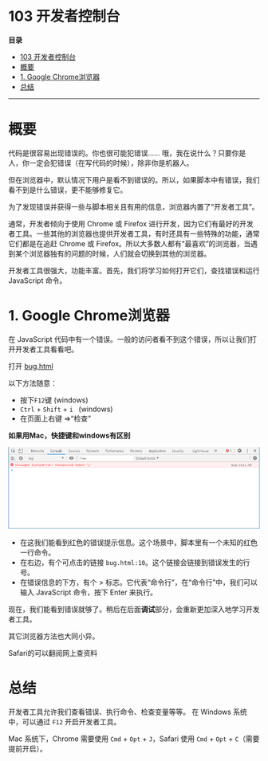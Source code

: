 # 103 开发者控制台

**目录**
- [103 开发者控制台](#103-开发者控制台)
- [概要](#概要)
- [1. Google Chrome浏览器](#1-google-chrome浏览器)
- [总结](#总结)


***

# 概要

代码是很容易出现错误的。你也很可能犯错误…… 哦，我在说什么？只要你是人，你一定会犯错误（在写代码的时候），除非你是机器人。

但在浏览器中，默认情况下用户是看不到错误的。所以，如果脚本中有错误，我们看不到是什么错误，更不能够修复它。

为了发现错误并获得一些与脚本相关且有用的信息，浏览器内置了“开发者工具”。

通常，开发者倾向于使用 Chrome 或 Firefox 进行开发，因为它们有最好的开发者工具。一些其他的浏览器也提供开发者工具，有时还具有一些特殊的功能，通常它们都是在追赶 Chrome 或 Firefox。所以大多数人都有“最喜欢”的浏览器，当遇到某个浏览器独有的问题的时候，人们就会切换到其他的浏览器。

开发者工具很强大，功能丰富。首先，我们将学习如何打开它们，查找错误和运行 JavaScript 命令。



# 1. Google Chrome浏览器

在 JavaScript 代码中有一个错误。一般的访问者看不到这个错误，所以让我们打开开发者工具看看吧。

打开 [bug.html](bug.html) 

以下方法随意：

* 按下`F12`键 (windows)
* `Ctrl` + `Shift` + `i ` (windows)
* 在页面上右键 =>“检查”

**如果用Mac，快捷键和windows有区别**

![10301](10301.png)

- 在这我们能看到红色的错误提示信息。这个场景中，脚本里有一个未知的红色一行命令。
- 在右边，有个可点击的链接 `bug.html:10`。这个链接会链接到错误发生的行号。
- 在错误信息的下方，有个 > 标志。它代表“命令行”，在“命令行”中，我们可以输入 JavaScript 命令，按下 Enter 来执行。

现在，我们能看到错误就够了。稍后在后面**调试**部分，会重新更加深入地学习开发者工具。

其它浏览器方法也大同小异。

Safari的可以翻阅网上查资料



# 总结

开发者工具允许我们查看错误、执行命令、检查变量等等。
在 Windows 系统中，可以通过 `F12` 开启开发者工具。

Mac 系统下，Chrome 需要使用 `Cmd` + `Opt` + `J`，Safari 使用 `Cmd` + `Opt` + `C`（需要提前开启）。